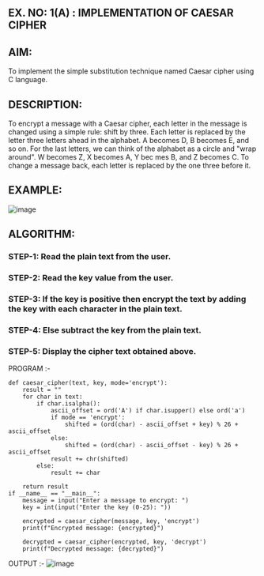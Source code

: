 ## EX. NO: 1(A) : IMPLEMENTATION OF CAESAR CIPHER
 

## AIM:

To implement the simple substitution technique named Caesar cipher using C language.

## DESCRIPTION:

To encrypt a message with a Caesar cipher, each letter in the message is changed using a simple rule: shift by three. Each letter is replaced by the letter three letters ahead in the alphabet. A becomes D, B becomes E, and so on. For the last letters, we can think of the
alphabet as a circle and "wrap around". W becomes Z, X becomes A, Y bec mes B, and Z
becomes C. To change a message back, each letter is replaced by the one three before it.

## EXAMPLE:



![image](https://github.com/Hemamanigandan/CNS/assets/149653568/eb9c6c43-8c80-4cdd-b9d4-91705a311c79)


## ALGORITHM:

### STEP-1: Read the plain text from the user.
### STEP-2: Read the key value from the user.
### STEP-3: If the key is positive then encrypt the text by adding the key with each character in the plain text.
### STEP-4: Else subtract the key from the plain text.
### STEP-5: Display the cipher text obtained above.


PROGRAM :-
```
def caesar_cipher(text, key, mode='encrypt'):
    result = ""
    for char in text:
        if char.isalpha():
            ascii_offset = ord('A') if char.isupper() else ord('a')
            if mode == 'encrypt':
                shifted = (ord(char) - ascii_offset + key) % 26 + ascii_offset
            else: 
                shifted = (ord(char) - ascii_offset - key) % 26 + ascii_offset
            result += chr(shifted)
        else:
            result += char
    
    return result
if __name__ == "__main__":
    message = input("Enter a message to encrypt: ")
    key = int(input("Enter the key (0-25): "))
    
    encrypted = caesar_cipher(message, key, 'encrypt')
    print(f"Encrypted message: {encrypted}")
    
    decrypted = caesar_cipher(encrypted, key, 'decrypt')
    print(f"Decrypted message: {decrypted}")
```

OUTPUT :-
![image](https://github.com/user-attachments/assets/6e009a22-ff16-46f7-a024-bbc625215482)


